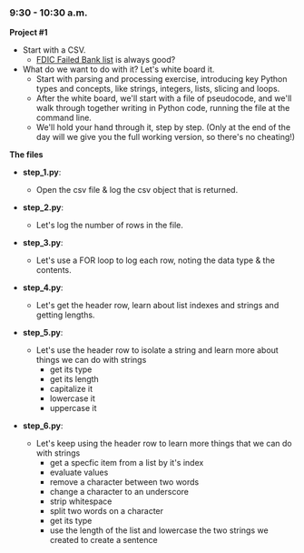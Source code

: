 ### 9:30 - 10:30 a.m.

**Project #1**

* Start with a CSV.
    * [FDIC Failed Bank list](http://www.fdic.gov/bank/individual/failed/banklist.html) is always good?
* What do we want to do with it? Let's white board it.
    * Start with parsing and processing exercise, introducing key Python types and concepts, like strings, integers, lists, slicing and loops.
    * After the white board, we'll start with a file of pseudocode, and we'll walk through together writing in Python code, running the file at the command line.
    * We'll hold your hand through it, step by step. (Only at the end of the day will we give you the full working version, so there's no cheating!)

**The files**

* **step_1.py**:
    * Open the csv file & log the csv object that is returned.

* **step_2.py**:
    * Let's log the number of rows in the file.

* **step_3.py**:
    * Let's use a FOR loop to log each row, noting the data type & the contents.

* **step_4.py**:
    * Let's get the header row, learn about list indexes and strings and getting lengths.

* **step_5.py**:
    * Let's use the header row to isolate a string and learn more about things we can do with strings
        * get its type
        * get its length
        * capitalize it
        * lowercase it
        * uppercase it

* **step_6.py**:
    * Let's keep using the header row to learn more things that we can do with strings
        * get a specfic item from a list by it's index
        * evaluate values
        * remove a character between two words
        * change a character to an underscore
        * strip whitespace
        * split two words on a character
        * get its type
        * use the length of the list and lowercase the two strings we created to create a sentence